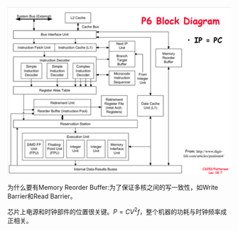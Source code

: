 ![image-20240101164856396](./pic/image-20240101164856396.png)

为什么要有Memory Reorder Buffer:为了保证多核之间的写一致性，如Write Barrier和Read Barrier。

芯片上电源和时钟部件的位置很关键。$P=CV^2 f$，整个机器的功耗与时钟频率成正相关。